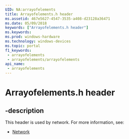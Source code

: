 ```yaml
---
UID: NA:arrayofelements
title: Arrayofelements.h header
ms.assetid: 467e5627-4547-3535-a408-d23128a36471
ms.date: 05/09/2018
keywords: ["Arrayofelements.h header"]
ms.keywords: 
ms.prod: windows-hardware
ms.technology: windows-devices
ms.topic: portal
f1_keywords:
 - arrayofelements
 - arrayofelements/arrayofelements
api_name:
 - arrayofelements
---
```


# Arrayofelements.h header


## -description

This header is used by network. For more information, see:

- [Network](../_netvista/index.md)

